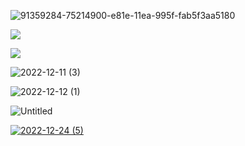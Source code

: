 ![91359284-75214900-e81e-11ea-995f-fab5f3aa5180](https://user-images.githubusercontent.com/8466209/206978905-7df27d75-949c-489f-b499-00866cbd3110.png)

[![](https://user-images.githubusercontent.com/36441664/105412087-d0892300-5c66-11eb-9c3e-19d8652b478c.png)](https://gist.github.com/eq19/0ce5848f7ad62dc46dedfaa430069857#file-parser-md)

![](https://user-images.githubusercontent.com/8466209/204256833-d12508ae-8cb1-4381-ade5-7acfcc3f0e12.png)

![2022-12-11 (3)](https://user-images.githubusercontent.com/8466209/206912519-cf441c73-314f-4056-a199-ca56110c9254.png)

![2022-12-12 (1)](https://user-images.githubusercontent.com/8466209/207072690-80ab2c3d-f41a-48bd-ab64-09df6afd4a26.png)

![Untitled](https://user-images.githubusercontent.com/8466209/207068091-8ee3cfa6-d68c-4f85-bb90-1597b9778f44.png)

[![2022-12-24 (5)](https://user-images.githubusercontent.com/8466209/209421514-d62c776a-77c0-4cb0-a0ac-5f33ba51c161.png)](https://help.ubuntu.com)
